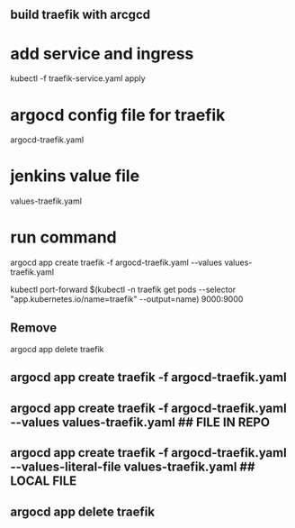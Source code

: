 ## build traefik with arcgcd
# add service and ingress
kubectl -f traefik-service.yaml apply

# argocd config file for traefik
argocd-traefik.yaml

# jenkins value file
values-traefik.yaml

# run command
argocd app create traefik -f argocd-traefik.yaml --values values-traefik.yaml



kubectl port-forward $(kubectl -n traefik get pods --selector "app.kubernetes.io/name=traefik" --output=name) 9000:9000


## Remove
argocd app delete traefik


## argocd app create traefik -f argocd-traefik.yaml
## argocd app create traefik -f argocd-traefik.yaml --values values-traefik.yaml ## FILE IN REPO
## argocd app create traefik -f argocd-traefik.yaml --values-literal-file values-traefik.yaml ## LOCAL FILE
## argocd app delete traefik



